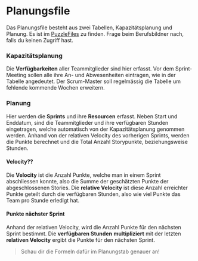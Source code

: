 # Planungsfile

Das Planungsfile besteht aus zwei Tabellen, Kapazitätsplanung und Planung.
Es ist im [PuzzleFiles](https://files.puzzle.ch/index.php/s/tP23bgeMoxE8a9c) zu finden. Frage beim Berufsbildner nach, falls du keinen Zugriff hast.

### Kapazitätsplanung

Die **Verfügbarkeiten** aller Teammitglieder sind hier erfasst. Vor dem Sprint-Meeting sollen alle ihre An- und Abwesenheiten eintragen, wie in der Tabelle angedeutet. Der Scrum-Master soll regelmässig die Tabelle um fehlende kommende Wochen erweitern.

### Planung

Hier werden die **Sprints** und ihre **Resourcen** erfasst. Neben Start und Enddatum, sind die Teammitglieder und ihre verfügbaren Stunden eingetragen, welche automatisch von der Kapazitätsplanung genommen werden. Anhand von der relativen Velocity des vorherigen Sprints, werden die Punkte berechnet und die Total Anzahl Storypunkte, beziehungsweise Stunden.

#### Velocity??
Die **Velocity** ist die Anzahl Punkte, welche man in einem Sprint abschliessen konnte, also die Summe der geschätzten Punkte der abgeschlossenen Stories. Die **relative Velocity** ist diese Anzahl erreichter Punkte geteilt durch die verfügbaren Stunden, also wie viel Punkte das Team pro Stunde erledigt hat. 

#### Punkte nächster Sprint
Anhand der relativen Velocity, wird die Anzahl Punkte für den nächsten Sprint bestimmt. Die **verfügbaren Stunden** **multipliziert** mit der letzten **relativen Velocity** ergibt die Punkte für den nächsten Sprint. 
> Schau dir die Formeln dafür im Planungstab genauer an!
